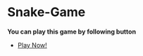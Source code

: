 # Snake-Game
**You can play this game by following button**
- [Play Now!](https://geshman1323.github.io/Snake-Game)
